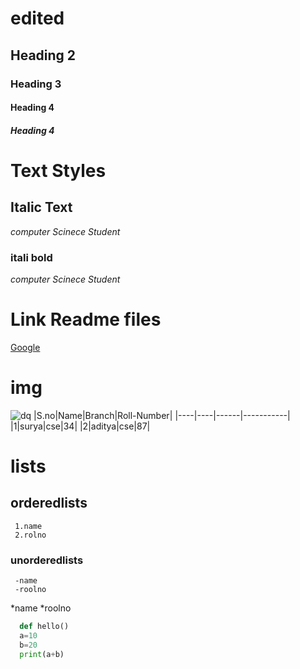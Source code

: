 # edited
## Heading 2
### Heading 3
#### Heading 4
##### Heading 4

# Text Styles
## Italic Text
*computer Scinece Student*

### itali bold
*computer Scinece Student*
# Link Readme files
[Google]("www.google.com")
# img
![dq](dq.jpg)
|S.no|Name|Branch|Roll-Number|
|----|----|------|-----------|
|1|surya|cse|34|
|2|aditya|cse|87|
# lists
##  orderedlists
     1.name
     2.rolno
### unorderedlists
     -name 
     -roolno
 
   *name
   *roolno
  ```python
    def hello()
    a=10
    b=20
    print(a+b)
  ```
  
